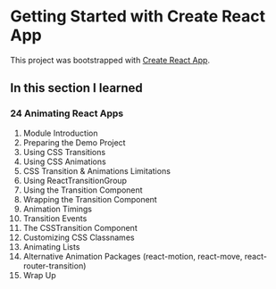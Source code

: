 # Getting Started with Create React App

This project was bootstrapped with [Create React App](https://github.com/facebook/create-react-app).

## In this section I learned
### 24 Animating React Apps
1. Module Introduction
2. Preparing the Demo Project
3. Using CSS Transitions
4. Using CSS Animations
5. CSS  Transition & Animations Limitations
6. Using ReactTransitionGroup
7. Using the Transition Component
8. Wrapping the Transition Component
9. Animation Timings
10. Transition Events
11. The CSSTransition Component
12. Customizing CSS Classnames
13. Animating Lists
14. Alternative Animation Packages (react-motion, react-move, react-router-transition)
15. Wrap Up
